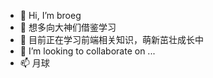 - 👋 Hi, I’m broeg
- 👀 想多向大神们借鉴学习
- 🌱 目前正在学习前端相关知识，萌新茁壮成长中
- 💞️ I’m looking to collaborate on ...
- 📫 月球

<!---
broeg-spc/broeg-spc is a ✨ special ✨ repository because its `README.md` (this file) appears on your GitHub profile.
You can click the Preview link to take a look at your changes.
--->
